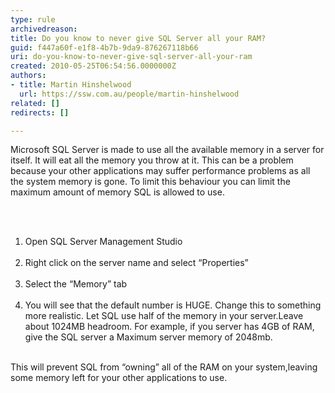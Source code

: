 ```yaml
---
type: rule
archivedreason: 
title: Do you know to never give SQL Server all your RAM?
guid: f447a60f-e1f8-4b7b-9da9-876267118b66
uri: do-you-know-to-never-give-sql-server-all-your-ram
created: 2010-05-25T06:54:56.0000000Z
authors:
- title: Martin Hinshelwood
  url: https://ssw.com.au/people/martin-hinshelwood
related: []
redirects: []

---
```



Microsoft SQL Server is made to use all the available memory in a server for itself. It will eat all the memory you throw at it. This can be a problem because your other applications may suffer performance problems as all the system memory is gone. To limit this behaviour you can limit the maximum amount of memory SQL is allowed to use. 

<br><excerpt class='endintro'></excerpt><br>

  <ol>
    <li>Open SQL Server Management Studio<br>
    <img alt="" src="/ITAndNetworking/RulesToBetterSQLServerAdministration/PublishingImages/SQLServerManagementStudio_small.jpg" /> </li>
    <li>Right click on the server name and select “Properties”<br>
    <img alt="" src="/ITAndNetworking/RulesToBetterSQLServerAdministration/PublishingImages/Properties_small.jpg" /> </li>
    <li>Select the “Memory” tab <br>
    <img alt="" src="/ITAndNetworking/RulesToBetterSQLServerAdministration/PublishingImages/MemoryTab_small.jpg" /> </li>
    <li>You will see that the default number is HUGE. Change this to something more realistic. Let SQL use half of the memory in your server.Leave about 1024MB headroom. For example, if you server has 4GB of RAM, give the SQL server a Maximum server memory of 2048mb.<br>
    <img alt="" src="/ITAndNetworking/RulesToBetterSQLServerAdministration/PublishingImages/DefaultNumber_small.jpg" /> </li>
</ol>
This will prevent SQL from “owning” all of the RAM on your system,leaving some memory left for your other applications to use. 



